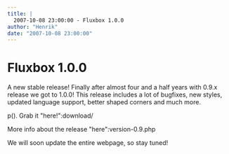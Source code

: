 ```yaml
---
title: |
  2007-10-08 23:00:00 - Fluxbox 1.0.0
author: "Henrik"
date: "2007-10-08 23:00:00"
---
```


# Fluxbox 1.0.0

A new stable release! Finally after almost four and a half years with
0.9.x release we got to 1.0.0! This release includes a lot of bugfixes,
new styles, updated language support, better shaped corners and much more.

p(). Grab it "here!":download/

More info about the release "here":version-0.9.php

We will soon update the entire webpage, so stay tuned!



